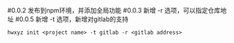 #0.0.2
发布到npm环境，并添加全局功能
#0.0.3
新增 -r 选项，可以指定仓库地址
#0.0.5
新增 -t 选项，新增对gitlab的支持
```shell
hwxyz init <project name> -t gitlab -r <gitlab address>